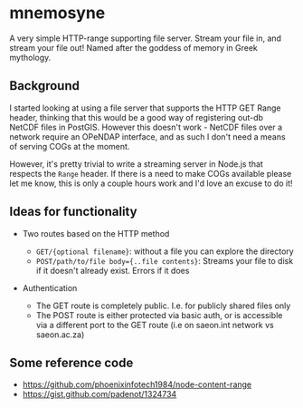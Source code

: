 # mnemosyne
A very simple HTTP-range supporting file server. Stream your file in, and stream your file out! Named after the goddess of memory in Greek mythology.

## Background
I started looking at using a file server that supports the HTTP GET Range header, thinking that this would be a good way of registering out-db NetCDF files in PostGIS. However this doesn't work - NetCDF files over a network require an OPeNDAP interface, and as such I don't need a means of serving COGs at the moment.

However, it's pretty trivial to write a streaming server in Node.js that respects the `Range` header. If there is a need to make COGs available please let me know, this is only a couple hours work and I'd love an excuse to do it!

## Ideas for functionality
- Two routes based on the HTTP method
  - `GET/{optional filename}`: without a file you can explore the directory
  - `POST/path/to/file body={..file contents}`: Streams your file to disk if it doesn't already exist. Errors if it does
  
- Authentication
  - The GET route is completely public. I.e. for publicly shared files only
  - The POST route is either protected via basic auth, or is accessible via a different port to the GET route (i.e on saeon.int network vs saeon.ac.za)

## Some reference code
- https://github.com/phoenixinfotech1984/node-content-range
- https://gist.github.com/padenot/1324734
